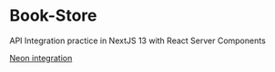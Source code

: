 # Book-Store

API Integration practice in NextJS 13 with React Server Components

[Neon integration](https://vercel.com/integrations/neon)
